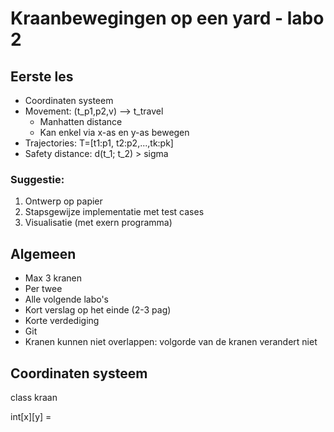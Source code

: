 # Kraanbewegingen op een yard - labo 2

## Eerste les
* Coordinaten systeem
* Movement: (t_p1,p2,v) --> t_travel
    * Manhatten distance
    * Kan enkel via x-as en y-as bewegen
* Trajectories: T=[t1:p1, t2:p2,...,tk:pk]
* Safety distance: d(t_1; t_2) > sigma

### Suggestie:
1. Ontwerp op papier
2. Stapsgewijze implementatie met test cases
3. Visualisatie (met exern programma)

## Algemeen
* Max 3 kranen
* Per twee
* Alle volgende labo's
* Kort verslag op het einde (2-3 pag)
* Korte verdediging
* Git
* Kranen kunnen niet overlappen: volgorde van de kranen verandert niet


## Coordinaten systeem
class kraan

int[x][y] = 

